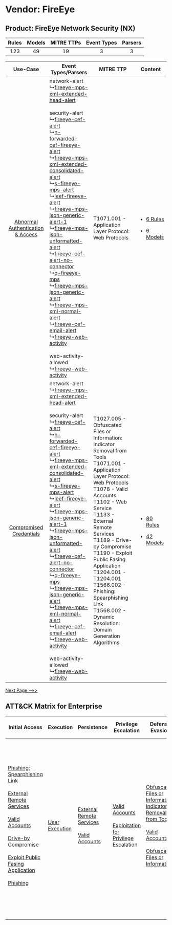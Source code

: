 Vendor: FireEye
===============
Product: FireEye Network Security (NX)
--------------------------------------
| Rules | Models | MITRE TTPs | Event Types | Parsers |
|:-----:|:------:|:----------:|:-----------:|:-------:|
|  123  |   49   |     19     |      3      |    3    |

|    Use-Case    | Event Types/Parsers    | MITRE TTP    | Content    |
|:----:| ---- | ---- | ---- |
| [Abnormal Authentication & Access](../../../UseCases/uc_abnormal_authentication_&_access.md) |  network-alert<br> ↳[fireeye-mps-xml-extended-head-alert](Ps/pC_fireeyempsxmlextendedheadalert.md)<br><br> security-alert<br> ↳[fireeye-cef-alert](Ps/pC_fireeyecefalert.md)<br> ↳[n-forwarded-cef-fireeye-alert](Ps/pC_nforwardedceffireeyealert.md)<br> ↳[fireeye-mps-xml-extended-consolidated-alert](Ps/pC_fireeyempsxmlextendedconsolidatedalert.md)<br> ↳[s-fireeye-mps-alert](Ps/pC_sfireeyempsalert.md)<br> ↳[leef-fireeye-alert](Ps/pC_leeffireeyealert.md)<br> ↳[fireeye-mps-json-generic-alert-1](Ps/pC_fireeyempsjsongenericalert1.md)<br> ↳[fireeye-mps-json-unformatted-alert](Ps/pC_fireeyempsjsonunformattedalert.md)<br> ↳[fireeye-cef-alert-no-connector](Ps/pC_fireeyecefalertnoconnector.md)<br> ↳[q-fireeye-mps](Ps/pC_qfireeyemps.md)<br> ↳[fireeye-mps-json-generic-alert](Ps/pC_fireeyempsjsongenericalert.md)<br> ↳[fireeye-mps-xml-normal-alert](Ps/pC_fireeyempsxmlnormalalert.md)<br> ↳[fireeye-cef-email-alert](Ps/pC_fireeyecefemailalert.md)<br> ↳[fireeye-web-activity](Ps/pC_fireeyewebactivity.md)<br><br> web-activity-allowed<br> ↳[fireeye-web-activity](Ps/pC_fireeyewebactivity.md)<br> | T1071.001 - Application Layer Protocol: Web Protocols<br>    | [<ul><li>6 Rules</li></ul><ul><li>6 Models</li></ul>](RM/r_m_fireeye_fireeye_network_security_(nx)_Abnormal_Authentication_&_Access.md) |
|          [Compromised Credentials](../../../UseCases/uc_compromised_credentials.md)          |  network-alert<br> ↳[fireeye-mps-xml-extended-head-alert](Ps/pC_fireeyempsxmlextendedheadalert.md)<br><br> security-alert<br> ↳[fireeye-cef-alert](Ps/pC_fireeyecefalert.md)<br> ↳[n-forwarded-cef-fireeye-alert](Ps/pC_nforwardedceffireeyealert.md)<br> ↳[fireeye-mps-xml-extended-consolidated-alert](Ps/pC_fireeyempsxmlextendedconsolidatedalert.md)<br> ↳[s-fireeye-mps-alert](Ps/pC_sfireeyempsalert.md)<br> ↳[leef-fireeye-alert](Ps/pC_leeffireeyealert.md)<br> ↳[fireeye-mps-json-generic-alert-1](Ps/pC_fireeyempsjsongenericalert1.md)<br> ↳[fireeye-mps-json-unformatted-alert](Ps/pC_fireeyempsjsonunformattedalert.md)<br> ↳[fireeye-cef-alert-no-connector](Ps/pC_fireeyecefalertnoconnector.md)<br> ↳[q-fireeye-mps](Ps/pC_qfireeyemps.md)<br> ↳[fireeye-mps-json-generic-alert](Ps/pC_fireeyempsjsongenericalert.md)<br> ↳[fireeye-mps-xml-normal-alert](Ps/pC_fireeyempsxmlnormalalert.md)<br> ↳[fireeye-cef-email-alert](Ps/pC_fireeyecefemailalert.md)<br> ↳[fireeye-web-activity](Ps/pC_fireeyewebactivity.md)<br><br> web-activity-allowed<br> ↳[fireeye-web-activity](Ps/pC_fireeyewebactivity.md)<br> | T1027.005 - Obfuscated Files or Information: Indicator Removal from Tools<br>T1071.001 - Application Layer Protocol: Web Protocols<br>T1078 - Valid Accounts<br>T1102 - Web Service<br>T1133 - External Remote Services<br>T1189 - Drive-by Compromise<br>T1190 - Exploit Public Fasing Application<br>T1204.001 - T1204.001<br>T1566.002 - Phishing: Spearphishing Link<br>T1568.002 - Dynamic Resolution: Domain Generation Algorithms<br> | [<ul><li>80 Rules</li></ul><ul><li>42 Models</li></ul>](RM/r_m_fireeye_fireeye_network_security_(nx)_Compromised_Credentials.md)        |
[Next Page -->>](2_ds_fireeye_fireeye_network_security_(nx).md)

ATT&CK Matrix for Enterprise
----------------------------
| Initial Access                                                                                                                                                                                                                                                                                                                                                                                                                                                   | Execution                                                           | Persistence                                                                                                                                      | Privilege Escalation                                                                                                                                          | Defense Evasion                                                                                                                                                                                                                                                               | Credential Access | Discovery | Lateral Movement                                                            | Collection | Command and Control                                                                                                                                                                                                                                                                                                                                                                                                                                                                                                                                                        | Exfiltration                                                                                                                                                                                                                                                                             | Impact                                                                  |
| ---------------------------------------------------------------------------------------------------------------------------------------------------------------------------------------------------------------------------------------------------------------------------------------------------------------------------------------------------------------------------------------------------------------------------------------------------------------- | ------------------------------------------------------------------- | ------------------------------------------------------------------------------------------------------------------------------------------------ | ------------------------------------------------------------------------------------------------------------------------------------------------------------- | ----------------------------------------------------------------------------------------------------------------------------------------------------------------------------------------------------------------------------------------------------------------------------- | ----------------- | --------- | --------------------------------------------------------------------------- | ---------- | -------------------------------------------------------------------------------------------------------------------------------------------------------------------------------------------------------------------------------------------------------------------------------------------------------------------------------------------------------------------------------------------------------------------------------------------------------------------------------------------------------------------------------------------------------------------------- | ---------------------------------------------------------------------------------------------------------------------------------------------------------------------------------------------------------------------------------------------------------------------------------------- | ----------------------------------------------------------------------- |
| [Phishing: Spearphishing Link](https://attack.mitre.org/techniques/T1566/002)<br><br>[External Remote Services](https://attack.mitre.org/techniques/T1133)<br><br>[Valid Accounts](https://attack.mitre.org/techniques/T1078)<br><br>[Drive-by Compromise](https://attack.mitre.org/techniques/T1189)<br><br>[Exploit Public Fasing Application](https://attack.mitre.org/techniques/T1190)<br><br>[Phishing](https://attack.mitre.org/techniques/T1566)<br><br> | [User Execution](https://attack.mitre.org/techniques/T1204)<br><br> | [External Remote Services](https://attack.mitre.org/techniques/T1133)<br><br>[Valid Accounts](https://attack.mitre.org/techniques/T1078)<br><br> | [Valid Accounts](https://attack.mitre.org/techniques/T1078)<br><br>[Exploitation for Privilege Escalation](https://attack.mitre.org/techniques/T1068)<br><br> | [Obfuscated Files or Information: Indicator Removal from Tools](https://attack.mitre.org/techniques/T1027/005)<br><br>[Valid Accounts](https://attack.mitre.org/techniques/T1078)<br><br>[Obfuscated Files or Information](https://attack.mitre.org/techniques/T1027)<br><br> |                   |           | [Internal Spearphishing](https://attack.mitre.org/techniques/T1534)<br><br> |            | [Web Service](https://attack.mitre.org/techniques/T1102)<br><br>[Application Layer Protocol: Web Protocols](https://attack.mitre.org/techniques/T1071/001)<br><br>[Dynamic Resolution](https://attack.mitre.org/techniques/T1568)<br><br>[Dynamic Resolution: Domain Generation Algorithms](https://attack.mitre.org/techniques/T1568/002)<br><br>[Proxy: Multi-hop Proxy](https://attack.mitre.org/techniques/T1090/003)<br><br>[Application Layer Protocol](https://attack.mitre.org/techniques/T1071)<br><br>[Proxy](https://attack.mitre.org/techniques/T1090)<br><br> | [Exfiltration Over C2 Channel](https://attack.mitre.org/techniques/T1041)<br><br>[Exfiltration Over Web Service: Exfiltration to Cloud Storage](https://attack.mitre.org/techniques/T1567/002)<br><br>[Exfiltration Over Web Service](https://attack.mitre.org/techniques/T1567)<br><br> | [Resource Hijacking](https://attack.mitre.org/techniques/T1496)<br><br> |